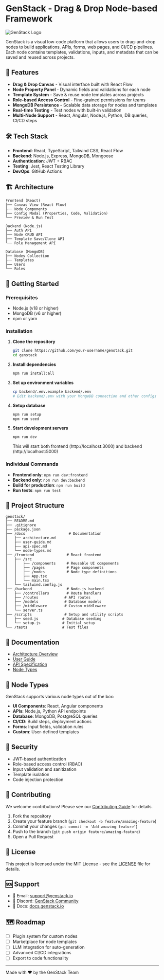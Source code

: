 # GenStack - Drag & Drop Node-based Framework

![GenStack Logo](https://via.placeholder.com/200x100?text=GenStack)

GenStack is a visual low-code platform that allows users to drag-and-drop nodes to build applications, APIs, forms, web pages, and CI/CD pipelines. Each node contains templates, validations, inputs, and metadata that can be saved and reused across projects.

## 🚀 Features

- **Drag & Drop Canvas** - Visual interface built with React Flow
- **Node Property Panel** - Dynamic fields and validations for each node
- **Template System** - Save & reuse node templates across projects
- **Role-based Access Control** - Fine-grained permissions for teams
- **MongoDB Persistence** - Scalable data storage for nodes and templates
- **Real-time Testing** - Test nodes with built-in validation
- **Multi-Node Support** - React, Angular, Node.js, Python, DB queries, CI/CD steps

## 🛠️ Tech Stack

- **Frontend**: React, TypeScript, Tailwind CSS, React Flow
- **Backend**: Node.js, Express, MongoDB, Mongoose
- **Authentication**: JWT + RBAC
- **Testing**: Jest, React Testing Library
- **DevOps**: GitHub Actions

## 🏗️ Architecture

```
Frontend (React)
├── Canvas View (React Flow)
├── Node Components
├── Config Modal (Properties, Code, Validation)
└── Preview & Run Test

Backend (Node.js)
├── Auth API
├── Node CRUD API
├── Template Save/Clone API
└── Role Management API

Database (MongoDB)
├── Nodes Collection
├── Templates
├── Users
└── Roles
```

## 🚀 Getting Started

### Prerequisites

- Node.js (v18 or higher)
- MongoDB (v6 or higher)
- npm or yarn

### Installation

1. **Clone the repository**

   ```bash
   git clone https://github.com/your-username/genstack.git
   cd genstack
   ```

2. **Install dependencies**

   ```bash
   npm run install:all
   ```

3. **Set up environment variables**

   ```bash
   cp backend/.env.example backend/.env
   # Edit backend/.env with your MongoDB connection and other configs
   ```

4. **Setup database**

   ```bash
   npm run setup
   npm run seed
   ```

5. **Start development servers**

   ```bash
   npm run dev
   ```

   This will start both frontend (http://localhost:3000) and backend (http://localhost:5000)

### Individual Commands

- **Frontend only**: `npm run dev:frontend`
- **Backend only**: `npm run dev:backend`
- **Build for production**: `npm run build`
- **Run tests**: `npm run test`

## 📁 Project Structure

```
genstack/
├── README.md
├── .gitignore
├── package.json
├── /docs                    # Documentation
│   ├── architecture.md
│   ├── user-guide.md
│   ├── api-spec.md
│   └── node-types.md
├── /frontend               # React frontend
│   ├── /src
│   │   ├── /components     # Reusable UI components
│   │   ├── /pages          # Page components
│   │   ├── /nodes          # Node type definitions
│   │   ├── App.tsx
│   │   └── main.tsx
│   └── tailwind.config.js
├── /backend                # Node.js backend
│   ├── /controllers        # Route handlers
│   ├── /routes            # API routes
│   ├── /models            # Database models
│   ├── /middleware        # Custom middleware
│   └── server.ts
├── /scripts               # Setup and utility scripts
│   ├── seed.js           # Database seeding
│   └── setup.js          # Initial setup
└── /tests                # Test files
```

## 📖 Documentation

- [Architecture Overview](./docs/architecture.md)
- [User Guide](./docs/user-guide.md)
- [API Specification](./docs/api-spec.md)
- [Node Types](./docs/node-types.md)

## 🧪 Node Types

GenStack supports various node types out of the box:

- **UI Components**: React, Angular components
- **APIs**: Node.js, Python API endpoints
- **Database**: MongoDB, PostgreSQL queries
- **CI/CD**: Build steps, deployment actions
- **Forms**: Input fields, validation rules
- **Custom**: User-defined templates

## 🔐 Security

- JWT-based authentication
- Role-based access control (RBAC)
- Input validation and sanitization
- Template isolation
- Code injection protection

## 🤝 Contributing

We welcome contributions! Please see our [Contributing Guide](./docs/contributing.md) for details.

1. Fork the repository
2. Create your feature branch (`git checkout -b feature/amazing-feature`)
3. Commit your changes (`git commit -m 'Add amazing feature'`)
4. Push to the branch (`git push origin feature/amazing-feature`)
5. Open a Pull Request

## 📄 License

This project is licensed under the MIT License - see the [LICENSE](LICENSE) file for details.

## 🆘 Support

- 📧 Email: support@genstack.io
- 💬 Discord: [GenStack Community](https://discord.gg/genstack)
- 📖 Docs: [docs.genstack.io](https://docs.genstack.io)

## 🗺️ Roadmap

- [ ] Plugin system for custom nodes
- [ ] Marketplace for node templates
- [ ] LLM integration for auto-generation
- [ ] Advanced CI/CD integrations
- [ ] Export to code functionality

---

Made with ❤️ by the GenStack Team
